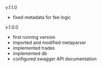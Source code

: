 v.1.1.0
- fixed metadata for fee logic

v.1.0.0
- first running version
- imported and modified metaparser
- implemented trades
- implemented db
- configured swagger API documentation
